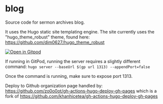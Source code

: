 # blog

Source code for sermon archives blog.

It uses the Hugo static site templating engine. The site currently uses the "hugo_theme_robust" theme, found here: https://github.com/dim0627/hugo_theme_robust

[![Open in Gitpod](https://gitpod.io/button/open-in-gitpod.svg)](https://gitpod.io/#https://github.com/sermonarchives/blog)

If running in GitPod, running the server requires a slightly different command: `hugo server --baseUrl $(gp url 1313) --appendPort=false`

Once the command is running, make sure to expose port 1313.

Deploy to Github organization page handled by: https://github.com/zo0o0ot/gh-actions-hugo-deploy-gh-pages which is a fork of https://github.com/khanhicetea/gh-actions-hugo-deploy-gh-pages